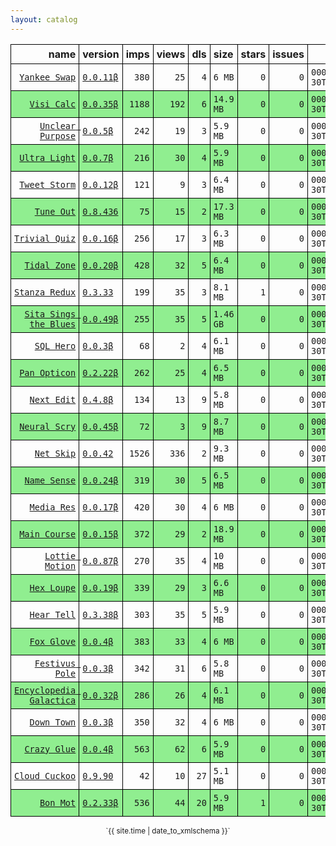 ```yaml
---
layout: catalog
---
```


<style>
table {
    border-collapse: collapse;
}

td, th {
    border: 1px solid black;
    white-space: nowrap;
}

th, td {
    padding: 5px;
}

tr:nth-child(even) {
    background-color: Lightgreen;
}
</style>

| name | version | imps | views | dls | size | stars | issues | date | category |
| ---: | :------ | ---: | ----: | --: | :--- | -----:| -----: | ---- | :------- |
| [`Yankee Swap`](https://Yankee-Swap.github.io/App/) | [``0.0.11β``](https://github.com/Yankee-Swap/App/releases/0.0.11) | `380` | `25` | `4` | `6 MB` | `0` | `0` | `0001-12-30T00:00:00Z` | [`social-networking`](https://github.com/topics/appfair-social-networking)  |
| [`Visi Calc`](https://Visi-Calc.github.io/App/) | [``0.0.35β``](https://github.com/Visi-Calc/App/releases/0.0.35) | `1188` | `192` | `6` | `14.9 MB` | `0` | `0` | `0001-12-30T00:00:00Z` | [`business`](https://github.com/topics/appfair-business)  |
| [`Unclear Purpose`](https://Unclear-Purpose.github.io/App/) | [``0.0.5β``](https://github.com/Unclear-Purpose/App/releases/0.0.5) | `242` | `19` | `3` | `5.9 MB` | `0` | `0` | `0001-12-30T00:00:00Z` | [`finance`](https://github.com/topics/appfair-finance)  |
| [`Ultra Light`](https://Ultra-Light.github.io/App/) | [``0.0.7β``](https://github.com/Ultra-Light/App/releases/0.0.7) | `216` | `30` | `4` | `5.9 MB` | `0` | `0` | `0001-12-30T00:00:00Z` | [`news`](https://github.com/topics/appfair-news)  |
| [`Tweet Storm`](https://Tweet-Storm.github.io/App/) | [``0.0.12β``](https://github.com/Tweet-Storm/App/releases/0.0.12) | `121` | `9` | `3` | `6.4 MB` | `0` | `0` | `0001-12-30T00:00:00Z` | [`social-networking`](https://github.com/topics/appfair-social-networking)  |
| [`Tune Out`](https://Tune-Out.github.io/App/) | [``0.8.436``](https://github.com/Tune-Out/App/releases/0.8.436) | `75` | `15` | `2` | `17.3 MB` | `0` | `0` | `0001-12-30T00:00:00Z` | [`music`](https://github.com/topics/appfair-music)  |
| [`Trivial Quiz`](https://Trivial-Quiz.github.io/App/) | [``0.0.16β``](https://github.com/Trivial-Quiz/App/releases/0.0.16) | `256` | `17` | `3` | `6.3 MB` | `0` | `0` | `0001-12-30T00:00:00Z` | [`games`](https://github.com/topics/appfair-games)  |
| [`Tidal Zone`](https://Tidal-Zone.github.io/App/) | [``0.0.20β``](https://github.com/Tidal-Zone/App/releases/0.0.20) | `428` | `32` | `5` | `6.4 MB` | `0` | `0` | `0001-12-30T00:00:00Z` | [`weather`](https://github.com/topics/appfair-weather)  |
| [`Stanza Redux`](https://Stanza-Redux.github.io/App/) | [``0.3.33``](https://github.com/Stanza-Redux/App/releases/0.3.33) | `199` | `35` | `3` | `8.1 MB` | `1` | `0` | `0001-12-30T00:00:00Z` | [`reference`](https://github.com/topics/appfair-reference)  |
| [`Sita Sings the Blues`](https://Sita-Sings-the-Blues.github.io/App/) | [``0.0.49β``](https://github.com/Sita-Sings-the-Blues/App/releases/0.0.49) | `255` | `35` | `5` | `1.46 GB` | `0` | `0` | `0001-12-30T00:00:00Z` | [`video`](https://github.com/topics/appfair-video)  |
| [`SQL Hero`](https://SQL-Hero.github.io/App/) | [``0.0.3β``](https://github.com/SQL-Hero/App/releases/0.0.3) | `68` | `2` | `4` | `6.1 MB` | `0` | `0` | `0001-12-30T00:00:00Z` | [`developer-tools`](https://github.com/topics/appfair-developer-tools)  |
| [`Pan Opticon`](https://Pan-Opticon.github.io/App/) | [``0.2.22β``](https://github.com/Pan-Opticon/App/releases/0.2.22) | `262` | `25` | `4` | `6.5 MB` | `0` | `0` | `0001-12-30T00:00:00Z` | [`sports`](https://github.com/topics/appfair-sports)  |
| [`Next Edit`](https://Next-Edit.github.io/App/) | [``0.4.8β``](https://github.com/Next-Edit/App/releases/0.4.8) | `134` | `13` | `9` | `5.8 MB` | `0` | `0` | `0001-12-30T00:00:00Z` | [`productivity`](https://github.com/topics/appfair-productivity)  |
| [`Neural Scry`](https://Neural-Scry.github.io/App/) | [``0.0.45β``](https://github.com/Neural-Scry/App/releases/0.0.45) | `72` | `3` | `9` | `8.7 MB` | `0` | `0` | `0001-12-30T00:00:00Z` | [`medical`](https://github.com/topics/appfair-medical)  |
| [`Net Skip`](https://Net-Skip.github.io/App/) | [``0.0.42``](https://github.com/Net-Skip/App/releases/0.0.42) | `1526` | `336` | `2` | `9.3 MB` | `0` | `0` | `0001-12-30T00:00:00Z` | [`productivity`](https://github.com/topics/appfair-productivity)  |
| [`Name Sense`](https://Name-Sense.github.io/App/) | [``0.0.24β``](https://github.com/Name-Sense/App/releases/0.0.24) | `319` | `30` | `5` | `6.5 MB` | `0` | `0` | `0001-12-30T00:00:00Z` | [`education`](https://github.com/topics/appfair-education)  |
| [`Media Res`](https://Media-Res.github.io/App/) | [``0.0.17β``](https://github.com/Media-Res/App/releases/0.0.17) | `420` | `30` | `4` | `6 MB` | `0` | `0` | `0001-12-30T00:00:00Z` | [`lifestyle`](https://github.com/topics/appfair-lifestyle)  |
| [`Main Course`](https://Main-Course.github.io/App/) | [``0.0.15β``](https://github.com/Main-Course/App/releases/0.0.15) | `372` | `29` | `2` | `18.9 MB` | `0` | `0` | `0001-12-30T00:00:00Z` | [`education`](https://github.com/topics/appfair-education)  |
| [`Lottie Motion`](https://Lottie-Motion.github.io/App/) | [``0.0.87β``](https://github.com/Lottie-Motion/App/releases/0.0.87) | `270` | `35` | `4` | `10 MB` | `0` | `0` | `0001-12-30T00:00:00Z` | [`developer-tools`](https://github.com/topics/appfair-developer-tools)  |
| [`Hex Loupe`](https://Hex-Loupe.github.io/App/) | [``0.0.19β``](https://github.com/Hex-Loupe/App/releases/0.0.19) | `339` | `29` | `3` | `6.6 MB` | `0` | `0` | `0001-12-30T00:00:00Z` | [`developer-tools`](https://github.com/topics/appfair-developer-tools)  |
| [`Hear Tell`](https://Hear-Tell.github.io/App/) | [``0.3.38β``](https://github.com/Hear-Tell/App/releases/0.3.38) | `303` | `35` | `5` | `5.9 MB` | `0` | `0` | `0001-12-30T00:00:00Z` | [`healthcare-fitness`](https://github.com/topics/appfair-healthcare-fitness)  |
| [`Fox Glove`](https://Fox-Glove.github.io/App/) | [``0.0.4β``](https://github.com/Fox-Glove/App/releases/0.0.4) | `383` | `33` | `4` | `6 MB` | `0` | `0` | `0001-12-30T00:00:00Z` | [`utilities`](https://github.com/topics/appfair-utilities)  |
| [`Festivus Pole`](https://Festivus-Pole.github.io/App/) | [``0.0.3β``](https://github.com/Festivus-Pole/App/releases/0.0.3) | `342` | `31` | `6` | `5.8 MB` | `0` | `0` | `0001-12-30T00:00:00Z` | [`entertainment`](https://github.com/topics/appfair-entertainment)  |
| [`Encyclopedia Galactica`](https://Encyclopedia-Galactica.github.io/App/) | [``0.0.32β``](https://github.com/Encyclopedia-Galactica/App/releases/0.0.32) | `286` | `26` | `4` | `6.1 MB` | `0` | `0` | `0001-12-30T00:00:00Z` | [`reference`](https://github.com/topics/appfair-reference)  |
| [`Down Town`](https://Down-Town.github.io/App/) | [``0.0.3β``](https://github.com/Down-Town/App/releases/0.0.3) | `350` | `32` | `4` | `6 MB` | `0` | `0` | `0001-12-30T00:00:00Z` | [`travel`](https://github.com/topics/appfair-travel)  |
| [`Crazy Glue`](https://Crazy-Glue.github.io/App/) | [``0.0.4β``](https://github.com/Crazy-Glue/App/releases/0.0.4) | `563` | `62` | `6` | `5.9 MB` | `0` | `0` | `0001-12-30T00:00:00Z` | [`graphics-design`](https://github.com/topics/appfair-graphics-design)  |
| [`Cloud Cuckoo`](https://Cloud-Cuckoo.github.io/App/) | [``0.9.90``](https://github.com/Cloud-Cuckoo/App/releases/0.9.90) | `42` | `10` | `27` | `5.1 MB` | `0` | `0` | `0001-12-30T00:00:00Z` | [`games`](https://github.com/topics/appfair-games)  |
| [`Bon Mot`](https://Bon-Mot.github.io/App/) | [``0.2.33β``](https://github.com/Bon-Mot/App/releases/0.2.33) | `536` | `44` | `20` | `5.9 MB` | `1` | `0` | `0001-12-30T00:00:00Z` | [`reference`](https://github.com/topics/appfair-reference)  |

<center><small>`{{ site.time | date_to_xmlschema }}`</small></center>
